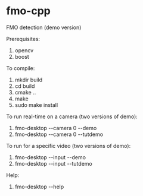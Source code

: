 # fmo-cpp
FMO detection (demo version)

Prerequisites:
1. opencv 
2. boost

To compile:
1. mkdir build
2. cd build
3. cmake ..
4. make
5. sudo make install

To run real-time on a camera (two versions of demo):
1. fmo-desktop --camera 0 --demo
2. fmo-desktop --camera 0 --tutdemo

To run for a specific video (two versions of demo):
1. fmo-desktop --input <path> --demo
2. fmo-desktop --input <path> --tutdemo

Help:
1. fmo-desktop --help
